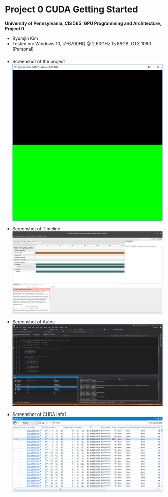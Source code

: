 Project 0 CUDA Getting Started
====================

**University of Pennsylvania, CIS 565: GPU Programming and Architecture, Project 0**

* Byumjin Kim
* Tested on: Windows 10, i7-6700HQ @ 2.60GHz 15.89GB, GTX 1060 (Personal)

###

- Screenshot of the project
![](images/screenshot.png)

- Screenshot of Timeline
![](images/timeline.png)

- Screenshot of Autos
![](images/Autos.png)

- Screenshot of CUDA Info1
![](images/info1.png)